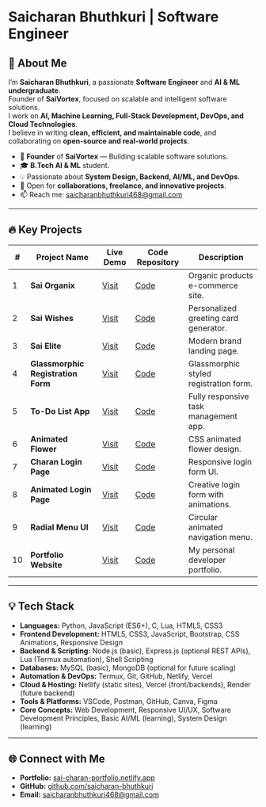 # Saicharan Bhuthkuri | Software Engineer  

## 👋 About Me  

I’m **Saicharan Bhuthkuri**, a passionate **Software Engineer** and **AI & ML undergraduate**.  
Founder of **SaiVortex**, focused on scalable and intelligent software solutions.  
I work on **AI, Machine Learning, Full-Stack Development, DevOps, and Cloud Technologies**.  
I believe in writing **clean, efficient, and maintainable code**, and collaborating on **open-source and real-world projects**.  

- 🚀 **Founder** of **SaiVortex** — Building scalable software solutions.  
- 🎓 **B.Tech AI & ML** student.  
- 💡 Passionate about **System Design, Backend, AI/ML, and DevOps**.  
- 🤝 Open for **collaborations, freelance, and innovative projects**.  
- 📫 Reach me: [saicharanbhuthkuri468@gmail.com](mailto:saicharanbhuthkuri468@gmail.com)  

---

## 🔥 Key Projects  

| #  | Project Name                             | Live Demo                                                   | Code Repository                                               | Description                                        |  
|----|------------------------------------------|------------------------------------------------------------|---------------------------------------------------------------|---------------------------------------------------|  
| 1  | **Sai Organix**                          | [Visit](https://saiorganix.netlify.app/)                   | [Code](https://github.com/saicharan-bhuthkuri/SaiOrganix)      | Organic products e-commerce site.                 |  
| 2  | **Sai Wishes**                           | [Visit](https://sai-wishes.netlify.app/)                   | [Code](https://github.com/saicharan-bhuthkuri/Sai-Wishes)      | Personalized greeting card generator.             |  
| 3  | **Sai Elite**                            | [Visit](https://saielite.netlify.app/)                     | [Code](https://github.com/saicharan-bhuthkuri/Website-SaiElite)| Modern brand landing page.                        |  
| 4  | **Glassmorphic Registration Form**       | [Visit](https://glassmorphic-registration-form.netlify.app/)| [Code](https://github.com/saicharan-bhuthkuri/Glassmorphic-Form)| Glassmorphic styled registration form.            |  
| 5  | **To-Do List App**                       | [Visit](https://to-do-list-io.netlify.app/)                | [Code](https://github.com/saicharan-bhuthkuri/To-Do-List-App)  | Fully responsive task management app.             |  
| 6  | **Animated Flower**                      | [Visit](https://animated-flower.netlify.app/)              | [Code](https://github.com/saicharan-bhuthkuri/Animated-Flower) | CSS animated flower design.                       |  
| 7  | **Charan Login Page**                    | [Visit](https://charan-login-page.netlify.app/)            | [Code](https://github.com/saicharan-bhuthkuri/Charan-Login-Page)| Responsive login form UI.                         |  
| 8  | **Animated Login Page**                  | [Visit](https://animatation-login-page.netlify.app/)       | [Code](https://github.com/saicharan-bhuthkuri/Animated-Login)  | Creative login form with animations.              |  
| 9  | **Radial Menu UI**                       | [Visit](https://charan-radial-menu.netlify.app/)           | [Code](https://github.com/saicharan-bhuthkuri/Radial-Menu)     | Circular animated navigation menu.                |  
| 10 | **Portfolio Website**                    | [Visit](https://sai-charan-portfolio.netlify.app/)         | [Code](https://github.com/saicharan-bhuthkuri/Portfolio)       | My personal developer portfolio.                  |  

---
## 💡 Tech Stack  

- **Languages:** Python, JavaScript (ES6+), C, Lua, HTML5, CSS3  
- **Frontend Development:** HTML5, CSS3, JavaScript, Bootstrap, CSS Animations, Responsive Design  
- **Backend & Scripting:** Node.js (basic), Express.js (optional REST APIs), Lua (Termux automation), Shell Scripting  
- **Databases:** MySQL (basic), MongoDB (optional for future scaling)  
- **Automation & DevOps:** Termux, Git, GitHub, Netlify, Vercel  
- **Cloud & Hosting:** Netlify (static sites), Vercel (front/backends), Render (future backend)  
- **Tools & Platforms:** VSCode, Postman, GitHub, Canva, Figma  
- **Core Concepts:** Web Development, Responsive UI/UX, Software Development Principles, Basic AI/ML (learning), System Design (learning)  

---

## 🌐 Connect with Me  

- **Portfolio:** [sai-charan-portfolio.netlify.app](https://sai-charan-portfolio.netlify.app/)  
- **GitHub:** [github.com/saicharan-bhuthkuri](https://github.com/saicharan-bhuthkuri)  
- **Email:** [saicharanbhuthkuri468@gmail.com](mailto:saicharanbhuthkuri468@gmail.com)  


